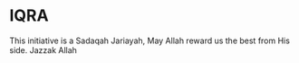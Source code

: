 # IQRA
This initiative is a Sadaqah Jariayah, May Allah reward us the best from His side. Jazzak Allah

